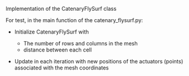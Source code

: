 Implementation of the CatenaryFlySurf class

For test, in the main function of the catenary_flysurf.py:
- Initialize CatenaryFlySurf with 
  - The number of rows and columns in the mesh
  - distance between each cell
  
- Update in each iteration with new positions of the actuators (points) associated with the mesh coordinates
